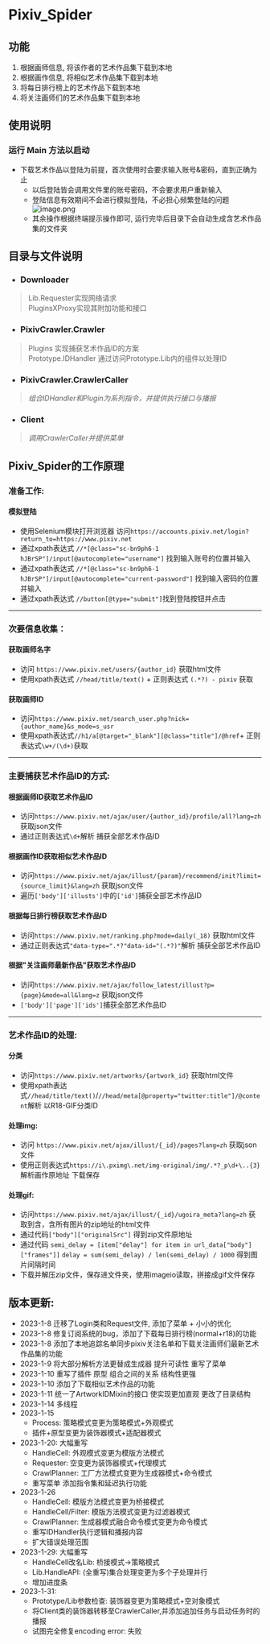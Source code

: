 # Pixiv_Spider
## 功能
1. 根据画师信息, 将该作者的艺术作品集下载到本地  
2. 根据画作信息, 将相似艺术作品集下载到本地  
3. 将每日排行榜上的艺术作品下载到本地  
4. 将关注画师们的艺术作品集下载到本地

## 使用说明
### 运行 Main 方法以启动
- 下载艺术作品以登陆为前提，首次使用时会要求输入账号&密码，直到正确为止
  - 以后登陆皆会调用文件里的账号密码，不会要求用户重新输入
  - 登陆信息有效期间不会进行模拟登陆，不必担心频繁登陆的问题
![image.png](https://s2.loli.net/2023/01/29/yzWalwqZV1Hguct.png)
  - 其余操作根据终端提示操作即可, 运行完毕后目录下会自动生成含艺术作品集的文件夹
## 目录与文件说明
- ### Downloader
>Lib.Requester实现网络请求  
PluginsXProxy实现其附加功能和接口
- ### PixivCrawler.Crawler
>Plugins 实现捕获艺术作品ID的方案  
Prototype.IDHandler 通过访问Prototype.Lib内的组件以处理ID
- ### PixivCrawler.CrawlerCaller
>*组合IDHandler和Plugin为系列指令，并提供执行接口与播报*
- ### Client
>*调用CrawlerCaller并提供菜单*

## Pixiv_Spider的工作原理
### 准备工作:
#### 模拟登陆  
- 使用Selenium模块打开浏览器 访问`https://accounts.pixiv.net/login?return_to=https://www.pixiv.net`
- 通过xpath表达式 `//*[@class="sc-bn9ph6-1 hJBrSP"]/input[@autocomplete="username"]` 找到输入账号的位置并输入
- 通过xpath表达式 `//*[@class="sc-bn9ph6-1 hJBrSP"]/input[@autocomplete="current-password"]` 找到输入密码的位置并输入
- 通过xpath表达式 `//button[@type="submit"]`找到登陆按钮并点击
***
### 次要信息收集：
#### 获取画师名字
- 访问 `https://www.pixiv.net/users/{author_id}` 获取html文件
- 使用xpath表达式 `//head/title/text()` + 正则表达式 `(.*?) - pixiv` 获取
#### 获取画师ID
- 访问`https://www.pixiv.net/search_user.php?nick={author_name}&s_mode=s_usr`
- 使用xpath表达式`//h1/a[@target="_blank"][@class="title"]/@href`+ 正则表达式`\w+/(\d+)`获取
***
### 主要捕获艺术作品ID的方式:
#### 根据画师ID获取艺术作品ID
- 访问`https://www.pixiv.net/ajax/user/{author_id}/profile/all?lang=zh` 获取json文件 
- 通过正则表达式`\d+`解析 捕获全部艺术作品ID
#### 根据画作ID获取相似艺术作品ID
- 访问`https://www.pixiv.net/ajax/illust/{param}/recommend/init?limit={source_limit}&lang=zh`  获取json文件 
- 遍历`['body']['illusts']`中的`['id']`捕获全部艺术作品ID
#### 根据每日排行榜获取艺术作品ID
- 访问`https://www.pixiv.net/ranking.php?mode=daily(_18)` 获取html文件
- 通过正则表达式`"data-type=".*?"data-id="(.*?)"`解析 捕获全部艺术作品ID
#### 根据"关注画师最新作品"获取艺术作品ID
- 访问`https://www.pixiv.net/ajax/follow_latest/illust?p={page}&mode=all&lang=z` 获取json文件 
- `['body']['page']['ids']`捕获全部艺术作品ID
***
### 艺术作品ID的处理:
#### 分类
- 访问`https://www.pixiv.net/artworks/{artwork_id}` 获取html文件 
- 使用xpath表达式`//head/title/text()`/`//head/meta[@property="twitter:title"]/@content`解析 以R18-GIF分类ID
#### 处理img: 
- 访问 `https://www.pixiv.net/ajax/illust/{_id}/pages?lang=zh` 获取json文件
- 使用正则表达式`https://i\.pximg\.net/img-original/img/.*?_p\d+\..{3}`解析画作原地址 下载保存
#### 处理gif:
- 访问`https://www.pixiv.net/ajax/illust/{_id}/ugoira_meta?lang=zh` 获取到含，含所有图片的zip地址的html文件
- 通过代码`["body"]["originalSrc"]` 得到zip文件原地址
- 通过代码 `semi_delay = [item["delay"] for item in url_data["body"]["frames"]]`
  `delay = sum(semi_delay) / len(semi_delay) / 1000` 得到图片间隔时间
- 下载并解压zip文件，保存进文件夹，使用imageio读取，拼接成gif文件保存
## 版本更新:
- 2023-1-8 迁移了Login类和Request文件, 添加了菜单 + 小小的优化
- 2023-1-8 修复订阅系统的bug，添加了下载每日排行榜(normal+r18)的功能
- 2023-1-8 添加了本地追踪名单同步pixiv关注名单和下载关注画师们最新艺术作品集的功能
- 2023-1-9 将大部分解析方法更替成生成器 提升可读性 重写了菜单
- 2023-1-10 重写了插件 原型 组合之间的关系 结构性更强
- 2023-1-10 添加了下载相似艺术作品的功能
- 2023-1-11 统一了ArtworkIDMixin的接口 使实现更加直观 更改了目录结构
- 2023-1-14 多线程
- 2023-1-15
   - Process: 策略模式变更为策略模式+外观模式
   - 插件+原型变更为装饰器模式+适配器模式
- 2023-1-20: 大幅重写
   - HandleCell: 外观模式变更为模版方法模式
   - Requester: 空变更为装饰器模式+代理模式 
   - CrawlPlanner: 工厂方法模式变更为生成器模式+命令模式
   - 重写菜单 添加指令集和延迟执行功能
- 2023-1-26
   - HandleCell: 模版方法模式变更为桥接模式
   - HandleCell/Filter: 模版方法模式变更为过滤器模式
   - CrawlPlanner: 生成器模式融合命令模式变更为命令模式
   - 重写IDHandler执行逻辑和播报内容
   - 扩大错误处理范围
- 2023-1-29: 大幅重写
   - HandleCell改名Lib: 桥接模式->策略模式
   - Lib.HandleAPI: (全重写)集合处理变更为多个子处理并行
   - 增加进度条
- 2023-1-31:
   - Prototype/Lib参数检查: 装饰器变更为策略模式+空对象模式
   - 将Client类的装饰器转移至CrawlerCaller,并添加追加任务与启动任务时的播报
   - 试图完全修复encoding error: 失败
